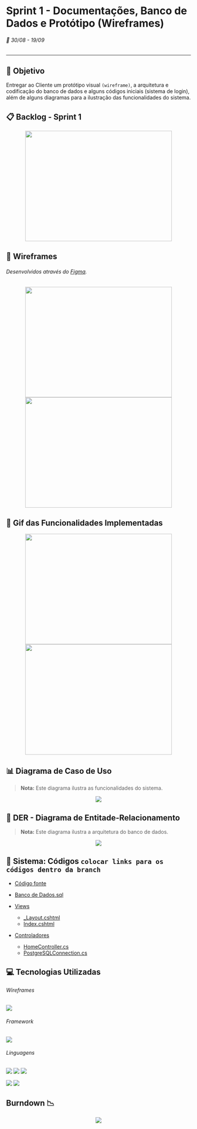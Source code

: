 # Sprint 1 - Documentações, Banco de Dados e Protótipo (Wireframes)
###### :calendar: 30/08 - 19/09
---

## :dart: Objetivo
Entregar ao Cliente um protótipo visual `(wireframe)`, a arquitetura e codificação do banco de dados e alguns códigos iniciais (sistema de login), além de alguns diagramas para a ilustração das funcionalidades do sistema.


## :clipboard: Backlog - Sprint 1
<p align="center">
  <img src="https://via.placeholder.com/400x300/444444" width="400" height="300">
</p>


## :page_with_curl: Wireframes
###### Desenvolvidos através do [Figma](https://www.figma.com/file/6BJJym43ssfnVHOuOOVHJf/IoniCRM?node-id=0%3A1).
<p align="center">
    <img width="400" height="300" src="https://via.placeholder.com/400x300/444444"><br>
    <img width="400" height="300" src="https://via.placeholder.com/400x300/444444">
</p>


## :movie_camera: Gif das Funcionalidades Implementadas
<p align="center">
    <img width="400" height="300" src="https://via.placeholder.com/400x300/444444"><br>
    <img width="400" height="300" src="https://via.placeholder.com/400x300/444444">
</p>


## :bar_chart: Diagrama de Caso de Uso
> **Nota:** Este diagrama ilustra as funcionalidades do sistema.
<p align="center">
  <img src="https://via.placeholder.com/400x400/444444">
</p>

## :page_facing_up: DER - Diagrama de Entitade-Relacionamento
> **Nota:** Este diagrama ilustra a arquitetura do banco de dados.
<p align="center">
  <img src="https://via.placeholder.com/300x300/444444">
</p>

## :scroll: Sistema: Códigos `colocar links para os códigos dentro da branch`
- [Código fonte](https://github.com/Leo0256/API-IoniCRM_IonicHealth/tree/sistema)
- [Banco de Dados.sql](https://google.com)

- [Views](https://github.com/Leo0256/API-IoniCRM_IonicHealth/tree/sistema/IoniCRM/IoniCRM/Views)
  - [_Layout.cshtml](https://github.com/Leo0256/API-IoniCRM_IonicHealth/blob/sistema/IoniCRM/IoniCRM/Views/Shared/_Layout.cshtml)
  - [Index.cshtml](https://github.com/Leo0256/API-IoniCRM_IonicHealth/blob/sistema/IoniCRM/IoniCRM/Views/Home/Index.cshtml)

- [Controladores](https://github.com/Leo0256/API-IoniCRM_IonicHealth/tree/sistema/IoniCRM/IoniCRM/Controllers)
  - [HomeController.cs](https://github.com/Leo0256/API-IoniCRM_IonicHealth/blob/sistema/IoniCRM/IoniCRM/Controllers/HomeController.cs)
  - [PostgreSQLConnection.cs](https://github.com/Leo0256/API-IoniCRM_IonicHealth/blob/sistema/IoniCRM/IoniCRM/Controllers/PostgreSQLConnection.cs)


## :computer: Tecnologias Utilizadas
###### Wireframes
[![](https://img.shields.io/badge/-Figma-150485?style=flat&logo=figma&logoColor=white&labelColor=F24E1E)](https://www.figma.com/ "Figma")

###### Framework
[![](https://img.shields.io/badge/-ASP.NET-00a1f1?style=flat&logo=dotnet&logoColor=white&labelColor=783bd2)](https://dotnet.microsoft.com/apps/aspnet "ASP.NET")

###### Linguagens
[![](https://img.shields.io/badge/-HTML-e34f26?style=flat&logo=html5&logoColor=white)](https://www.w3schools.com/html "HTML") [![](https://img.shields.io/badge/-CSS-0099e5?style=flat&logo=css3&logoColor=white)](https://www.w3schools.com/css "CSS") [![](https://img.shields.io/badge/-JavaScript-f7df1e?style=flat&logo=javascript&logoColor=gray)](https://www.w3schools.com/js "JavaScript")

[![](https://img.shields.io/badge/-C%23-783bd2?style=flat&logo=csharp&logoColor=white)](https://docs.microsoft.com/pt-br/dotnet/csharp/ "C#") [![](https://img.shields.io/badge/-PostgreSQL-00758f?style=flat&logo=postgresql&logoColor=white)](https://www.postgresql.org/ "PostgreSQL")


## Burndown :chart_with_downwards_trend:
<p align="center">
  <img src="https://via.placeholder.com/800x250/444444">
</p>

